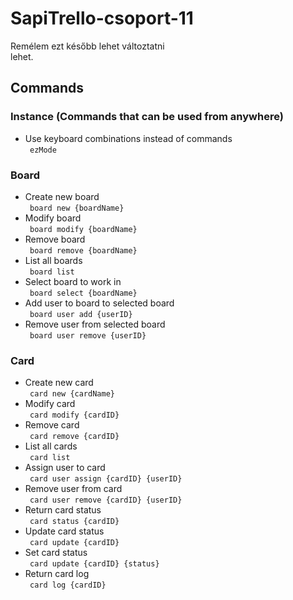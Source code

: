 # SapiTrello-csoport-11
Remélem ezt később lehet változtatni  
lehet.

## Commands
### Instance (Commands that can be used from anywhere)  
* Use keyboard combinations instead of commands  
	` ezMode`  

### Board  
* Create new board  
	` board new {boardName}`  
* Modify board  
	` board modify {boardName}`  
* Remove board  
	` board remove {boardName}`  
* List all boards  
	` board list`  
* Select board to work in  
	` board select {boardName}`  
* Add user to board to selected board  
	` board user add {userID}`  
* Remove user from selected board  
	` board user remove {userID}`  

### Card  
* Create new card  
	` card new {cardName}`  
* Modify card  
	` card modify {cardID}`  
* Remove card  
	` card remove {cardID}`  
* List all cards  
	` card list`  
* Assign user to card  
	` card user assign {cardID} {userID}`  
* Remove user from card  
	` card user remove {cardID} {userID}`  
* Return card status  
	` card status {cardID}`  
* Update card status  
	` card update {cardID}`  
* Set card status  
	` card update {cardID} {status}`  
* Return card log  
	` card log {cardID}`  
